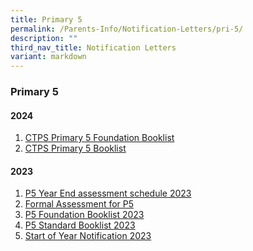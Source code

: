 ```yaml
---
title: Primary 5
permalink: /Parents-Info/Notification-Letters/pri-5/
description: ""
third_nav_title: Notification Letters
variant: markdown
---
```

### Primary 5

#### 2024
1. [CTPS Primary 5 Foundation Booklist](/files/2024/P5FDN_booklist_2024.pdf)
2. [CTPS Primary 5 Booklist](/files/2024/P5_booklist_2024.pdf)

#### 2023
1. [P5 Year End assessment schedule 2023](/files/2023/T3/primary%20five%20year-end%20assessment%20schedule%202023.pdf)
2. [Formal Assessment for P5](/files/2023/T1/2023%20Formal%20Assessment%20for%20P5%20(Parent%20notification).pdf)
3. [P5 Foundation Booklist 2023](/files/2023/P5%202023%20BOOKLIST%20(FOUNDATION).pdf)
4. [P5 Standard Booklist 2023](/files/2023/P5%202023%20BOOKLIST%20(STANDARD).pdf)
5. [Start of Year Notification 2023](/files/2023/T1/2023%20Start%20of%20Year%20Notification_FINAL%20v2.pdf)
